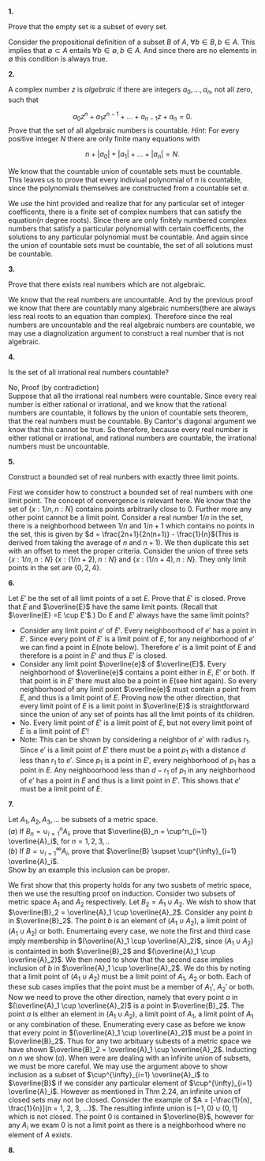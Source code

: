 **1.**

Prove that the empty set is a subset of every set.

Consider the propositional definition of a subset $B$ of $A$, $\forall b \in B, b \in A$. This implies that $\emptyset \subset A$ entails $\forall b \in \emptyset, b \in A$.  And since there are no elements in $\emptyset$ this condition is always true.

**2.**

A complex number $z$ is *algebraic* if there are integers $a_0, ..., a_n$, not all zero, such that

$$a_0z^n + a_1z^{n -1} + ... + a_{n-1}z + a_n = 0.$$
Prove that the set of all algebraic numbers is countable.  *Hint*: For every positive integer $N$ there are only finite many equations with 

$$n + |a_0| + |a_1| + ... + |a_n| = N.$$

We know that the countable union of countable sets must be countable.  This leaves us to prove that every indiviual polynomial of $n$ is countable, since the polynomials themselves are constructed from a countable set $a$.

We use the hint provided and realize that for any particular set of integer coefficents, there
is a finite set of complex numbers that can satisfy the equation($n$ degree roots).  Since there
are only finitely numbered complex numbers that satisfy a particular polynomial with certain
coefficents, the solutions to any particular polynomial must be countable.  And again since the
union of countable sets must be countable, the set of all solutions must be countable.

**3.**

Prove that there exists real numbers which are not algebraic.

We know that the real numbers are uncountable.  And by the previous proof we know that there are countably many algebraic numbers(there are always less real roots to an equation than complex). Therefore since the real numbers are uncountable and the real algebraic numbers are countable, we may use a diagnolization argument to construct a real number that is not algebraic.

**4.**

Is the set of all irrational real numbers countable?

No, Proof (by contradiction)\
Suppose that all the irrational real numbers were countable.  Since every real number is either
rational or irrational, and we know that the rational numbers are countable, it follows by the
union of countable sets theorem, that the real numbers must be countable.  By Cantor's diagonal argument we know that this cannot be true.  So therefore, because every real number is either rational or irrational, and rational numbers are countable, the irrational numbers must be uncountable.

**5.**

Construct a bounded set of real nunbers with exactly three limit points.

First we consider how to construct a bounded set of real numbers with one limit point.  The concept of convergence is relevant here.  We know that the set of $\{ x : 1/n, n : N\}$ contains points arbitrarily close to $0$.  Further more any other point cannot be a limit point. Consider a real number $1/n$ in the set, there is a neighborhood between $1/n$ and $1/n+1$ which contains no points in the set, this is given by $d = \frac{2n+1}{2n(n+1)} - \frac{1}{n}$(This is derived from taking the average of $n$ and $n + 1$). We then duplicate this set with an offset to meet the proper criteria.  Consider the union of three sets $\{ x : 1/n, n : N\}$ $\{ x : (1/n + 2), n : N\}$ and $\{ x : (1/n + 4), n : N\}$.  They only limit points in the set are $\{0, 2, 4\}$.

**6.**

Let $E'$ be the set of all limit points of a set $E$.  Prove that $E'$ is closed. Prove that $E$ and $\overline{E}$ have the same limit points. (Recall that $\overline{E} =E \cup E'$.) Do $E$ and $E'$ always have the same limit points?

* Consider any limit point $e'$ of $E'$. Every neighboorhood of $e'$ has a point in $E'$. Since every point of $E'$ is a limit point of $E$, for any neighborhood of $e'$ we can find a point in $E$(note below).  Therefore $e'$ is a limit point of $E$ and therefore is a point in $E'$ and thus $E'$ is closed.
* Consider any limit point $\overline{e}$ of $\overline{E}$.  Every neighborhood of $\overline{e}$ contains a point either in $E$, $E'$ or both.  If that point is in $E'$ there must also be a point in $E$(see hint again).  So every neighborhood of any limit point $\overline{e}$ must contain a point from $E$, and thus is a limit point of $E$. Proving now the other direction, that every limit point of $E$ is a limit point in $\overline{E}$ is straightforward since the union of any set of points has all the limit points of its children.
* No. Every limit point of $E'$ is a limit point of $E$, but not every limit point of $E$ is a limit point of $E'$!
* Note: This can be shown by considering a neighbor of $e'$ with radius $r_1$. Since $e'$ is a limit point of $E'$ there must be a point $p_1$ with a distance $d$ less than $r_1$ to $e'$.  Since $p_1$ is a point in $E'$, every neighborhood of $p_1$ has a point in $E$.  Any neighboorhood less than $d - r_1$ of $p_1$ in any neighborhood of $e'$ has a point in $E$ and thus is a limit point in $E'$. This shows that $e'$ must be a limit point of $E$.

**7.**

Let $A_1, A_2, A_3, ...$ be subsets of a metric space.\
($a$) If $B_n = \cup_{i=1}^n A_i,$ prove that $\overline{B}_n = \cup^n_{i=1} \overline{A}_i$, for $n = 1, 2, 3, ..$\
($b$) If $B = \cup_{i=1}^{\infty} A_i,$ prove that $\overline{B} \supset \cup^{\infty}_{i=1} \overline{A}_i$.\
Show by an example this inclusion can be proper.

We first show that this property holds for any two susbets of metric space, then we use the resulting proof on induction. Consider two subsets of metric space $A_1$ and $A_2$ respectively. Let $B_2 = A_1 \cup A_2$.
We wish to show that $\overline{B}_2 = \overline{A}_1 \cup \overline{A}_2$. Consider any point $b$ in $\overline{B}_2$. The point $b$ is an element of $(A_1 \cup A_2)$, a limit point of $(A_1 \cup A_2)$ or both. Enumertaing every case, we note the first and third case imply membership in $(\overline{A}_1 \cup \overline{A}_2)$, since $(A_1 \cup A_2)$ is containted in both $\overline{B}_2$  and $(\overline{A}_1 \cup \overline{A}_2)$.  We then need to show that the second case implies inclusion of $b$ in $\overline{A}_1 \cup \overline{A}_2$. We do this by noting that a limit point of $(A_1 \cup A_2)$ must be a limit point of $A_1$, $A_2$ or both.  Each of these sub cases implies that the point must be a member of $A_1'$, $A_2'$ or both.  Now we need to prove the other direction, namely that every point $a$ in $(\overline{A}_1 \cup \overline{A}_2)$ is a point in $\overline{B}_2$. The point $a$ is either an element in $(A_1 \cup A_2)$, a limit point of $A_1$, a limit point of $A_1$ or any combination of these.  Enumerating every case as before we know that every point in $(\overline{A}_1 \cup \overline{A}_2)$ must be a point in $\overline{B}_2$.  Thus for any two arbituary subests of a metric space we have shown $\overline{B}_2 = \overline{A}_1 \cup \overline{A}_2$.  Inducting on $n$ we show ($a$).  When were are dealing with an infinite union of subsets, we must be more careful.  We may use the argument above to show inclusion as a subset of $\cup^{\infty}_{i=1} \overline{A}_i$ to $\overline{B}$ if we consider any particular element of $\cup^{\infty}_{i=1} \overline{A}_i$.  However as mentioned in Thm $2.24$, an infinite union of closed sets may not be closed.  Consider the example of $A = [-\frac{1}{n}, \frac{1}{n}](n = 1, 2, 3, ...)$. The resulting infinte union is $[-1, 0) \cup (0, 1]$ which is not closed. The point $0$ is contained in $\overline{B}$, however for any $A_i$ we exam $0$ is not a limit point as there is a neighborhood where no element of $A$ exists.


**8.**